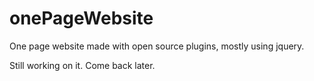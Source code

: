 # onePageWebsite
One page website made with open source plugins, mostly using jquery.

Still working on it. Come back later.
